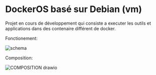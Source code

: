 # DockerOS basé sur Debian (vm)
Projet en cours de développement qui consiste a executer les outils et applications dans des contenaire différent de docker.

Fonctionement:


![schema](https://github.com/C0nQu3R4n7/DockerOS/assets/144029241/e766879a-9ef8-474c-9613-0107e1329325)

Composition:


![COMPOSITION drawio](https://github.com/C0nQu3R4n7/DockerOS/assets/144029241/7a473b24-464f-42e6-a42e-15a6fd0a268b)
